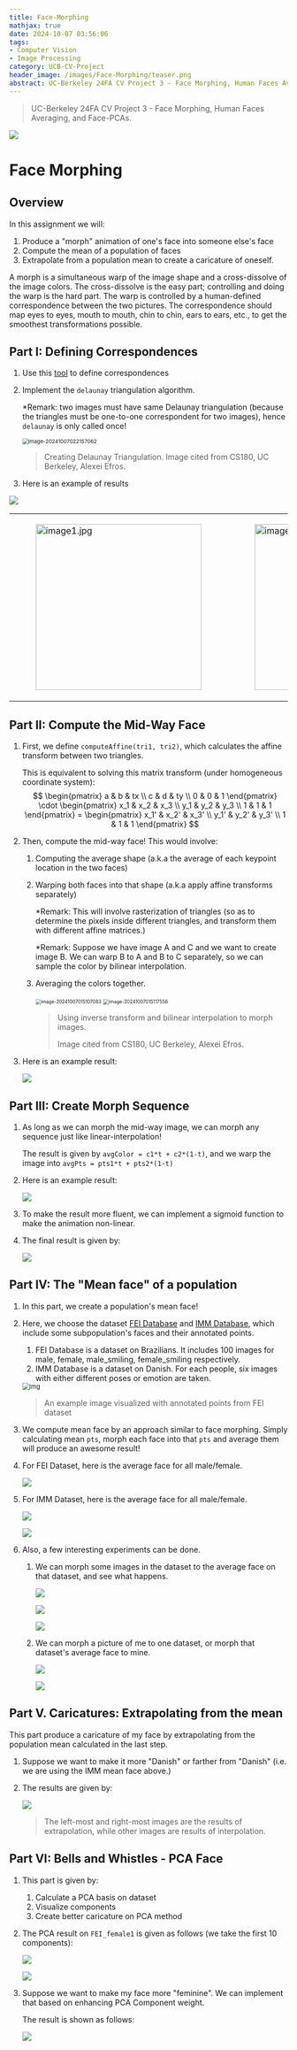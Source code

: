 ```yaml
---
title: Face-Morphing
mathjax: true
date: 2024-10-07 03:56:06
tags:
- Computer Vision
- Image Processing
category: UCB-CV-Project
header_image: /images/Face-Morphing/teaser.png
abstract: UC-Berkeley 24FA CV Project 3 - Face Morphing, Human Faces Averaging, and Face-PCAs. 
---
```


> UC-Berkeley 24FA CV Project 3 - Face Morphing, Human Faces Averaging, and Face-PCAs. 

![](/images/Face-Morphing/me2dad.gif)

# Face Morphing

## Overview

In this assignment we will: 

1. Produce a "morph" animation of one's face into someone else's face
2. Compute the mean of a population of faces 
3. Extrapolate from a population mean to create a caricature of oneself.

A morph is a simultaneous warp of the image shape and a cross-dissolve of the image colors. The cross-dissolve is the easy part; controlling and doing the warp is the hard part. The warp is controlled by a human-defined correspondence between the two pictures. The correspondence should map eyes to eyes, mouth to mouth, chin to chin, ears to ears, etc., to get the smoothest transformations possible.

## Part I: Defining Correspondences

1. Use this [tool](https://cal-cs180.github.io/fa23/hw/proj3/tool.html) to define correspondences

2. Implement the `delaunay` triangulation algorithm.

   *Remark: two images must have same Delaunay triangulation (because the triangles must be one-to-one correspondent for two images), hence `delaunay` is only called once!

   <img src="/images/Face-Morphing/image-20241007022157062.png" alt="image-20241007022157062" style="zoom: 67%;" />

   > Creating Delaunay Triangulation. Image cited from CS180, UC Berkeley, Alexei Efros.

3. Here is an example of results

![](/images/Face-Morphing/image-20241007014432865.png)

<table style="max-width: 100%; table-layout: fixed; width: 100%;">
   <tr>
      <td>
         <figure>
         <img src="/images/Face-Morphing/image-20241007014448332.png" alt="image1.jpg" width="300"/>
         </figure>
      </td>
      <td>
         <figure>
         <img src="/images/Face-Morphing/image-20241007014458290.png" alt="image2.jpg" width="300"/>
         </figure>
      </td>
   </tr>
</table>

## Part II: Compute the Mid-Way Face

1. First, we define `computeAffine(tri1, tri2)`, which calculates the affine transform between two triangles.

   This is equivalent to solving this matrix transform (under homogeneous coordinate system):
   $$
   \begin{pmatrix} a & b & tx \\ c & d & ty \\ 0 & 0 & 1 \end{pmatrix} \cdot \begin{pmatrix} x_1 & x_2 & x_3 \\ y_1 & y_2 & y_3 \\ 1 & 1 & 1 \end{pmatrix} = \begin{pmatrix} x_1' & x_2' & x_3' \\ y_1' & y_2' & y_3' \\ 1 & 1 & 1 \end{pmatrix}
   $$

2. Then, compute the mid-way face! This would involve: 

   1. Computing the average shape (a.k.a the average of each keypoint location in the two faces)

   2. Warping both faces into that shape (a.k.a apply affine transforms separately)

      *Remark: This will involve rasterization of triangles (so as to determine the pixels inside different triangles, and transform them with different affine matrices.)

      *Remark: Suppose we have image A and C and we want to create image B. We can warp B to A and B to C separately, so we can sample the color by bilinear interpolation.

   3. Averaging the colors together.

      <img src="/images/Face-Morphing/image-20241007015107083.png" alt="image-20241007015107083" style="zoom:60%;" />

      <img src="/images/Face-Morphing/image-20241007015117556.png" alt="image-20241007015117556" style="zoom:60%;" />

      > Using inverse transform and bilinear interpolation to morph images. 
      >
      > Image cited from CS180, UC Berkeley, Alexei Efros.

3. Here is an example result:

   ![](/images/Face-Morphing/image-20241007014855159.png)

## Part III: Create Morph Sequence

1. As long as we can morph the mid-way image, we can morph any sequence just like linear-interpolation!

   The result is given by `avgColor = c1*t + c2*(1-t)`, and we warp the image into `avgPts = pts1*t + pts2*(1-t)`

2. Here is an example result:

   ![](/images/Face-Morphing/image-20241007022258722.png)

3. To make the result more fluent, we can implement a sigmoid function to make the animation non-linear.

4. The final result is given by:

   ![](/images/Face-Morphing/me2dad.gif)

## Part IV: The "Mean face" of a population

1. In this part, we create a population's mean face!

2. Here, we choose the dataset [FEI Database](https://fei.edu.br/~cet/facedatabase.html) and [IMM  Database](https://web.archive.org/web/20210305094647/http://www2.imm.dtu.dk/~aam/datasets/datasets.html), which include some subpopulation's faces and their annotated points.

   1. FEI Database is a dataset on Brazilians. It includes 100 images for male, female, male_smiling, female_smiling respectively.
   2. IMM Database is a dataset on Danish. For each people, six images with either different poses or emotion are taken.

   <img src="/images/Face-Morphing/landmark_46points.jpeg" alt="img" style="zoom:80%;" />

   > An example image visualized with annotated points from FEI dataset

3. We compute mean face by an approach similar to face morphing. Simply calculating mean `pts`, morph each face into that `pts` and average them will produce an awesome result!

4. For FEI Dataset, here is the average face for all male/female.

   ![](/images/Face-Morphing/FEI_mean.png)

5. For IMM Dataset, here is the average face for all male/female.

   ![](/images/Face-Morphing/IMM_mean_male.png)

   ![](/images/Face-Morphing/IMM_mean_female.png)

6. Also, a few interesting experiments can be done.

   1. We can morph some images in the dataset to the average face on that dataset, and see what happens.

      ![](/images/Face-Morphing/image-20241007032802927.png)

      ![](/images/Face-Morphing/image-20241007032810148.png)

      ![](/images/Face-Morphing/image-20241007032825094.png)

   2. We can morph a picture of me to one dataset, or morph that dataset's average face to mine.

      ![](/images/Face-Morphing/image-20241007032927366.png)

      ![](/images/Face-Morphing/image-20241007032932179.png)

## Part V. Caricatures: Extrapolating from the mean

This part produce a caricature of my face by extrapolating from the population mean calculated in the last step.

1. Suppose we want to make it more "Danish"  or farther from "Danish" (i.e. we are using the IMM mean face above.)

2. The results are given by:

   ![](/images/Face-Morphing/image-20241007033131330.png)

   >  The left-most and right-most images are the results of extrapolation, while other images are results of interpolation.

## Part VI: Bells and Whistles - PCA Face

1. This part is given by:

   1. Calculate a PCA basis on dataset
   2. Visualize components
   3. Create better caricature on PCA method

2. The PCA result on `FEI_female1` is given as follows (we take the first 10 components):

   ![](/images/Face-Morphing/image-20241007033544475.png)

   ![](/images/Face-Morphing/image-20241007033549574.png)

3. Suppose we want to make my face more "feminine". We can implement that based on enhancing PCA Component weight.

   The result is shown as follows:

   ![](/images/Face-Morphing/image-20241007033715996.png)
